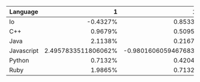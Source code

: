 | Language | 1 | 10 | 100 | 1000 | 10000 | 100000 |
| --- |  ---:| ---:| ---:| ---:| ---:| ---:|
| Io | -0.4327% | 0.8533% | 0.1874% | -0.0156% | -0.0089% | N.A. |
| C++ | 0.9679% | 0.5095% | -0.1411% | -0.0321% | 0.0036% | -0.0034% |
| Java | 2.1138% | 0.2167% | -0.0787% | -0.0245% | -0.0188% | -0.0114% |
| Javascript | 2.4957833511806062% | -0.9801606059467683% | -0.04432954056625821% | 0.0358845507521726% | 0.019739873325243962% | -0.0015486918629443252% |
| Python | 0.7132% | 0.4204% | 0.0703% | -0.0627% | 0.0272% | -0.0096% |
| Ruby | 1.9865% | 0.7132% | 0.1619% | 0.0535% | 0.0024% | 0.0048% |

